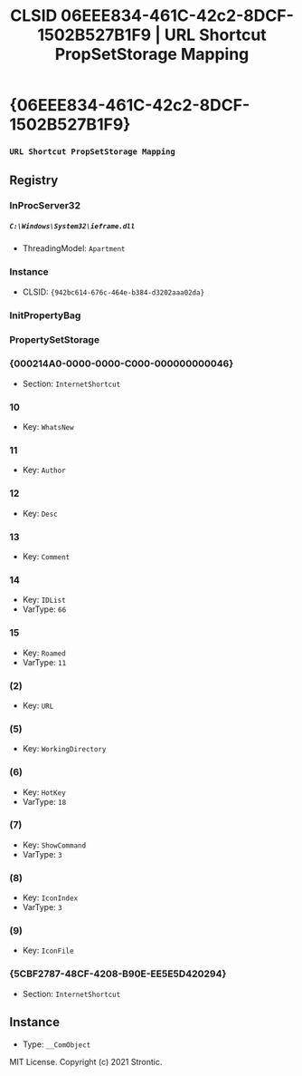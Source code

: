 ﻿---
title: "CLSID 06EEE834-461C-42c2-8DCF-1502B527B1F9 | URL Shortcut PropSetStorage Mapping"
excerpt: What is COM-Object CLSID 06EEE834-461C-42c2-8DCF-1502B527B1F9?
---

# {06EEE834-461C-42c2-8DCF-1502B527B1F9}

### `URL Shortcut PropSetStorage Mapping`

## Registry


### InProcServer32

##### `C:\Windows\System32\ieframe.dll`
* ThreadingModel: `Apartment`

### Instance

* CLSID: `{942bc614-676c-464e-b384-d3202aaa02da}`

### InitPropertyBag


### PropertySetStorage


### {000214A0-0000-0000-C000-000000000046}

* Section: `InternetShortcut`

### 10

* Key: `WhatsNew`

### 11

* Key: `Author`

### 12

* Key: `Desc`

### 13

* Key: `Comment`

### 14

* Key: `IDList`
* VarType: `66`

### 15

* Key: `Roamed`
* VarType: `11`

### (2)

* Key: `URL`

### (5)

* Key: `WorkingDirectory`

### (6)

* Key: `HotKey`
* VarType: `18`

### (7)

* Key: `ShowCommand`
* VarType: `3`

### (8)

* Key: `IconIndex`
* VarType: `3`

### (9)

* Key: `IconFile`

### {5CBF2787-48CF-4208-B90E-EE5E5D420294}

* Section: `InternetShortcut`

## Instance

* Type: `__ComObject`

MIT License. Copyright (c) 2021 Strontic.


